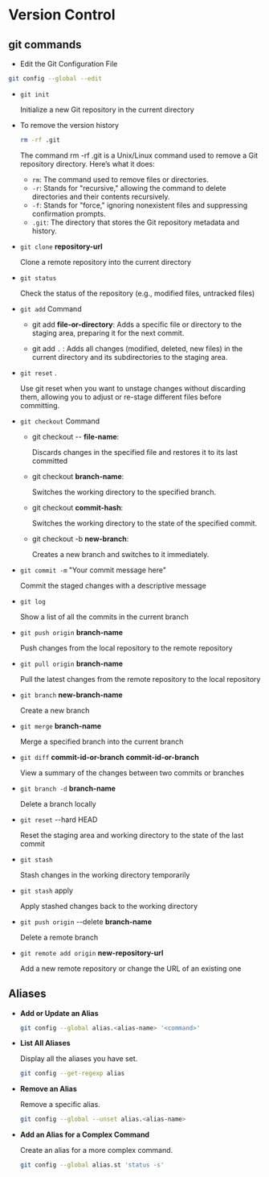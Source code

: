 # Version Control

## git commands

- Edit the Git Configuration File

```sh
git config --global --edit
```

- `git init`

  Initialize a new Git repository in the current directory

- To remove the version history

  ```sh
  rm -rf .git
  ```

  The command rm -rf .git is a Unix/Linux command used to remove a Git repository directory. Here’s what it does:

  - `rm`: The command used to remove files or directories.
  - `-r`: Stands for "recursive," allowing the command to delete directories and their contents recursively.
  - `-f`: Stands for "force," ignoring nonexistent files and suppressing confirmation prompts.
  - `.git`: The directory that stores the Git repository metadata and history.

- `git clone` **repository-url**

  Clone a remote repository into the current directory

- `git status`

  Check the status of the repository (e.g., modified files, untracked files)

- `git add` Command

  - git add **file-or-directory**: Adds a specific file or directory to the staging area, preparing it for the next commit.

  - git add `.` : Adds all changes (modified, deleted, new files) in the current directory and its subdirectories to the staging area.

- `git reset` .

  Use git reset when you want to unstage changes without discarding them, allowing you to adjust or re-stage different files before committing.

- `git checkout` Command

  - git checkout -- **file-name**:

    Discards changes in the specified file and restores it to its last committed

  - git checkout **branch-name**:

    Switches the working directory to the specified branch.

  - git checkout **commit-hash**:

    Switches the working directory to the state of the specified commit.

  - git checkout -b **new-branch**:

    Creates a new branch and switches to it immediately.

- `git commit -m` "Your commit message here"

  Commit the staged changes with a descriptive message

- `git log`

  Show a list of all the commits in the current branch

- `git push origin` **branch-name**

  Push changes from the local repository to the remote repository

- `git pull origin` **branch-name**

  Pull the latest changes from the remote repository to the local repository

- `git branch` **new-branch-name**

  Create a new branch

- `git merge` **branch-name**

  Merge a specified branch into the current branch

- `git diff` **commit-id-or-branch** **commit-id-or-branch**

  View a summary of the changes between two commits or branches

- `git branch -d` **branch-name**

  Delete a branch locally

- `git reset` --hard HEAD

  Reset the staging area and working directory to the state of the last commit

- `git stash`

  Stash changes in the working directory temporarily

- `git stash` apply

  Apply stashed changes back to the working directory

- `git push origin` --delete **branch-name**

  Delete a remote branch

- `git remote add origin` **new-repository-url**

  Add a new remote repository or change the URL of an existing one

## Aliases

- **Add or Update an Alias**
  ```sh
  git config --global alias.<alias-name> '<command>'
  ```
- **List All Aliases**

  Display all the aliases you have set.

  ```sh
  git config --get-regexp alias
  ```

- **Remove an Alias**

  Remove a specific alias.

  ```sh
  git config --global --unset alias.<alias-name>
  ```

- **Add an Alias for a Complex Command**

  Create an alias for a more complex command.

  ```sh
  git config --global alias.st 'status -s'
  ```
